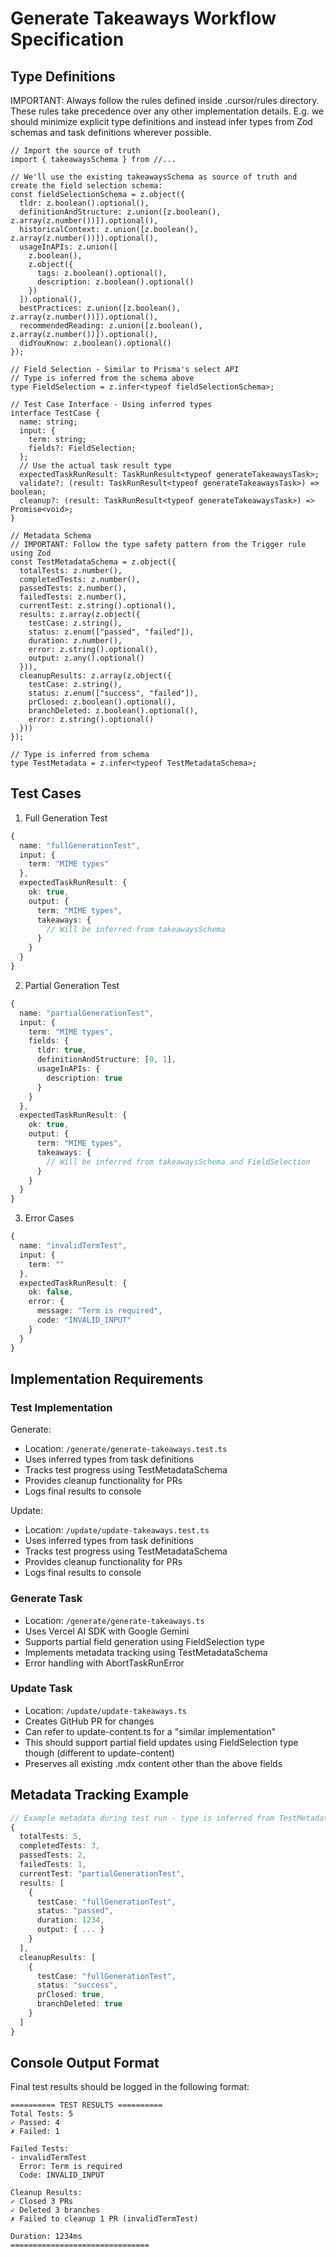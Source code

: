# Generate Takeaways Workflow Specification

## Type Definitions

IMPORTANT: Always follow the rules defined inside .cursor/rules directory. These rules take precedence over any other implementation details.
E.g. we should minimize explicit type definitions and instead infer types from Zod schemas and task definitions wherever possible.

```
// Import the source of truth
import { takeawaysSchema } from //...

// We'll use the existing takeawaysSchema as source of truth and create the field selection schema:
const fieldSelectionSchema = z.object({
  tldr: z.boolean().optional(),
  definitionAndStructure: z.union([z.boolean(), z.array(z.number())]).optional(),
  historicalContext: z.union([z.boolean(), z.array(z.number())]).optional(),
  usageInAPIs: z.union([
    z.boolean(),
    z.object({
      tags: z.boolean().optional(),
      description: z.boolean().optional()
    })
  ]).optional(),
  bestPractices: z.union([z.boolean(), z.array(z.number())]).optional(),
  recommendedReading: z.union([z.boolean(), z.array(z.number())]).optional(),
  didYouKnow: z.boolean().optional()
});

// Field Selection - Similar to Prisma's select API
// Type is inferred from the schema above
type FieldSelection = z.infer<typeof fieldSelectionSchema>;

// Test Case Interface - Using inferred types
interface TestCase {
  name: string;
  input: {
    term: string;
    fields?: FieldSelection;
  };
  // Use the actual task result type
  expectedTaskRunResult: TaskRunResult<typeof generateTakeawaysTask>;
  validate?: (result: TaskRunResult<typeof generateTakeawaysTask>) => boolean;
  cleanup?: (result: TaskRunResult<typeof generateTakeawaysTask>) => Promise<void>;
}

// Metadata Schema
// IMPORTANT: Follow the type safety pattern from the Trigger rule using Zod
const TestMetadataSchema = z.object({
  totalTests: z.number(),
  completedTests: z.number(),
  passedTests: z.number(),
  failedTests: z.number(),
  currentTest: z.string().optional(),
  results: z.array(z.object({
    testCase: z.string(),
    status: z.enum(["passed", "failed"]),
    duration: z.number(),
    error: z.string().optional(),
    output: z.any().optional()
  })),
  cleanupResults: z.array(z.object({
    testCase: z.string(),
    status: z.enum(["success", "failed"]),
    prClosed: z.boolean().optional(),
    branchDeleted: z.boolean().optional(),
    error: z.string().optional()
  }))
});

// Type is inferred from schema
type TestMetadata = z.infer<typeof TestMetadataSchema>;
```

## Test Cases

1. Full Generation Test

```typescript
{
  name: "fullGenerationTest",
  input: {
    term: "MIME types"
  },
  expectedTaskRunResult: {
    ok: true,
    output: {
      term: "MIME types",
      takeaways: {
        // Will be inferred from takeawaysSchema
      }
    }
  }
}
```

2. Partial Generation Test

```typescript
{
  name: "partialGenerationTest",
  input: {
    term: "MIME types",
    fields: {
      tldr: true,
      definitionAndStructure: [0, 1],
      usageInAPIs: {
        description: true
      }
    }
  },
  expectedTaskRunResult: {
    ok: true,
    output: {
      term: "MIME types",
      takeaways: {
        // Will be inferred from takeawaysSchema and FieldSelection
      }
    }
  }
}
```

3. Error Cases

```typescript
{
  name: "invalidTermTest",
  input: {
    term: ""
  },
  expectedTaskRunResult: {
    ok: false,
    error: {
      message: "Term is required",
      code: "INVALID_INPUT"
    }
  }
}
```

## Implementation Requirements

### Test Implementation

Generate:

- Location: `/generate/generate-takeaways.test.ts`
- Uses inferred types from task definitions
- Tracks test progress using TestMetadataSchema
- Provides cleanup functionality for PRs
- Logs final results to console

Update:

- Location: `/update/update-takeaways.test.ts`
- Uses inferred types from task definitions
- Tracks test progress using TestMetadataSchema
- Provides cleanup functionality for PRs
- Logs final results to console

### Generate Task

- Location: `/generate/generate-takeaways.ts`
- Uses Vercel AI SDK with Google Gemini
- Supports partial field generation using FieldSelection type
- Implements metadata tracking using TestMetadataSchema
- Error handling with AbortTaskRunError

### Update Task

- Location: `/update/update-takeaways.ts`
- Creates GitHub PR for changes
- Can refer to update-content.ts for a "similar implementation"
- This should support partial field updates using FieldSelection type though (different to update-content)
- Preserves all existing .mdx content other than the above fields

## Metadata Tracking Example

```typescript
// Example metadata during test run - type is inferred from TestMetadataSchema
{
  totalTests: 5,
  completedTests: 3,
  passedTests: 2,
  failedTests: 1,
  currentTest: "partialGenerationTest",
  results: [
    {
      testCase: "fullGenerationTest",
      status: "passed",
      duration: 1234,
      output: { ... }
    }
  ],
  cleanupResults: [
    {
      testCase: "fullGenerationTest",
      status: "success",
      prClosed: true,
      branchDeleted: true
    }
  ]
}
```

## Console Output Format

Final test results should be logged in the following format:

```
========== TEST RESULTS ==========
Total Tests: 5
✓ Passed: 4
✗ Failed: 1

Failed Tests:
- invalidTermTest
  Error: Term is required
  Code: INVALID_INPUT

Cleanup Results:
✓ Closed 3 PRs
✓ Deleted 3 branches
✗ Failed to cleanup 1 PR (invalidTermTest)

Duration: 1234ms
===============================
```
